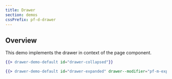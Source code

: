 ```yaml
---
title: Drawer
section: demos
cssPrefix: pf-d-drawer
---
```


## Overview

This demo implements the drawer in context of the page component.

```hbs title=Drawer-collapsed isFullscreen
{{> drawer-demo-default id="drawer-collapsed"}}
```

```hbs title=Drawer-expanded isFullscreen
{{> drawer-demo-default id="drawer-expanded" drawer--modifier="pf-m-expanded"}}
```